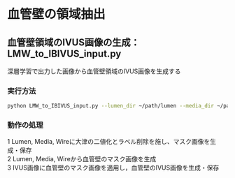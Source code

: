 # 血管壁の領域抽出
## 血管壁領域のIVUS画像の生成：LMW_to_IBIVUS_input.py
深層学習で出力した画像から血管壁領域のIVUS画像を生成する
### 実行方法
```bash
python LMW_to_IBIVUS_input.py --lumen_dir ~/path/lumen --media_dir ~/path/media --wire_dir ~/path/wire --img_dir ~path/IVUS --dest_dir ~path/output
```
### 動作の処理
1 Lumen, Media, Wireに大津の二値化とラベル削除を施し、マスク画像を生成・保存<br>
2 Lumen, Media, Wireから血管壁のマスク画像を生成<br>
3 IVUS画像に血管壁のマスク画像を適用し，血管壁のIVUS画像を生成・保存<br>

